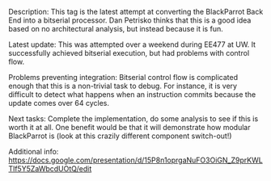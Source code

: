 Description: This tag is the latest attempt at converting the BlackParrot Back End into a bitserial
processor. Dan Petrisko thinks that this is a good idea based on no architectural analysis, but
instead because it is fun. 

Latest update: This was attempted over a weekend during EE477 at UW. It successfully achieved
bitserial execution, but had problems with control flow.

Problems preventing integration: Bitserial control flow is complicated enough that this is a
non-trivial task to debug. For instance, it is very difficult to detect what happens when an
instruction commits because the update comes over 64 cycles.

Next tasks: Complete the implementation, do some analysis to see if this is worth it at all. One
benefit would be that it will demonstrate how modular BlackParrot is (look at this crazily different
component switch-out!)

Additional info:
https://docs.google.com/presentation/d/15P8n1oprgaNuFO3OiGN_Z9prKWLTlf5Y5ZaWbcdUOtQ/edit 

